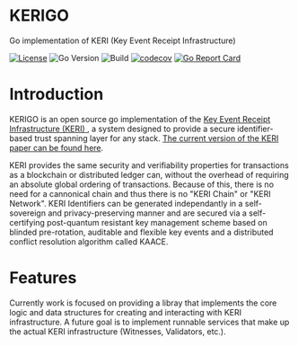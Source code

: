 # KERIGO
Go implementation of KERI  (Key Event Receipt Infrastructure)

[![License](https://img.shields.io/badge/License-Apache%202.0-blue.svg)](https://raw.githubusercontent.com/decentralized-identity/kerigo/master/LICENSE)
![Go Version](https://img.shields.io/github/go-mod/go-version/decentralized-identity/kerigo)
![Build](https://github.com/decentralized-identity/kerigo/workflows/Build/badge.svg)
[![codecov](https://codecov.io/gh/decentralized-identity/kerigo/branch/master/graph/badge.svg)](https://codecov.io/gh/decentralized-identity/kerigo)
[![Go Report Card](https://goreportcard.com/badge/github.com/decentralized-identity/kerigo)](https://goreportcard.com/report/github.com/decentralized-identity/kerigo)
# Introduction

KERIGO is an open source go implementation of the [ Key Event Receipt Infrastructure (KERI) ](https://github.com/decentralized-identity/keri), a system designed to provide a secure identifier-based trust spanning layer for any stack. [The current version of the KERI paper can be found here](https://github.com/SmithSamuelM/Papers/blob/master/whitepapers/KERI_WP_2.x.web.pdf).

KERI provides the same security and verifiability properties for transactions as a blockchain or distributed ledger can, without the overhead of requiring an absolute global ordering of transactions. Because of this, there is no need for a cannonical chain and thus there is no "KERI Chain" or "KERI Network". KERI Identifiers can be generated independantly in a self-sovereign and privacy-preserving manner and are secured via a self-certifying post-quantum resistant key management scheme based on blinded pre-rotation, auditable and flexible key events and a distributed conflict resolution algorithm called KAACE.

# Features

Currently work is focused on providing a libray that implements the core logic and data structures for creating and interacting with KERI infrastructure. A future goal is to implement runnable services that make up the actual KERI infrastructure (Witnesses, Validators, etc.).